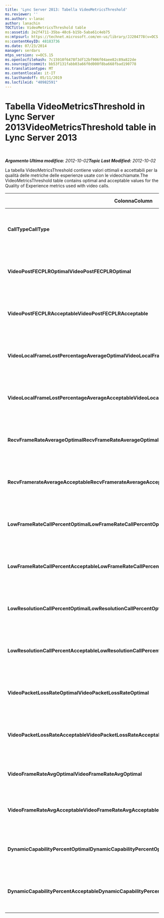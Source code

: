 ```yaml
---
title: 'Lync Server 2013: Tabella VideoMetricsThreshold'
ms.reviewer: ''
ms.author: v-lanac
author: lanachin
TOCTitle: VideoMetricsThreshold table
ms:assetid: 2e2f4711-35ba-48c6-b15b-5aba61c4eb75
ms:mtpsurl: https://technet.microsoft.com/en-us/library/JJ204778(v=OCS.15)
ms:contentKeyID: 48183736
ms.date: 07/23/2014
manager: serdars
mtps_version: v=OCS.15
ms.openlocfilehash: 7c15910f6478f3df12bf906f04aee82c89a822de
ms.sourcegitcommit: bb53f131fabb03a66f0d000f8ba668fbad190778
ms.translationtype: MT
ms.contentlocale: it-IT
ms.lasthandoff: 05/11/2019
ms.locfileid: "40982591"
---
```

<div data-xmlns="http://www.w3.org/1999/xhtml">

<div class="topic" data-xmlns="http://www.w3.org/1999/xhtml" data-msxsl="urn:schemas-microsoft-com:xslt" data-cs="http://msdn.microsoft.com/en-us/">

<div data-asp="http://msdn2.microsoft.com/asp">

# <a name="videometricsthreshold-table-in-lync-server-2013"></a><span data-ttu-id="5af09-102">Tabella VideoMetricsThreshold in Lync Server 2013</span><span class="sxs-lookup"><span data-stu-id="5af09-102">VideoMetricsThreshold table in Lync Server 2013</span></span>

</div>

<div id="mainSection">

<div id="mainBody">

<span> </span>

<span data-ttu-id="5af09-103">_**Argomento Ultima modifica:** 2012-10-02_</span><span class="sxs-lookup"><span data-stu-id="5af09-103">_**Topic Last Modified:** 2012-10-02_</span></span>

<span data-ttu-id="5af09-104">La tabella VideoMetricsThreshold contiene valori ottimali e accettabili per la qualità delle metriche delle esperienze usate con le videochiamate.</span><span class="sxs-lookup"><span data-stu-id="5af09-104">The VideoMetricsThreshold table contains optimal and acceptable values for the Quality of Experience metrics used with video calls.</span></span>


<table>
<colgroup>
<col style="width: 25%" />
<col style="width: 25%" />
<col style="width: 25%" />
<col style="width: 25%" />
</colgroup>
<thead>
<tr class="header">
<th><span data-ttu-id="5af09-105"><strong>Colonna</strong></span><span class="sxs-lookup"><span data-stu-id="5af09-105"><strong>Column</strong></span></span></th>
<th><span data-ttu-id="5af09-106"><strong>Tipo di dati</strong></span><span class="sxs-lookup"><span data-stu-id="5af09-106"><strong>Data Type</strong></span></span></th>
<th><span data-ttu-id="5af09-107"><strong>Chiave/indice</strong></span><span class="sxs-lookup"><span data-stu-id="5af09-107"><strong>Key/Index</strong></span></span></th>
<th><span data-ttu-id="5af09-108"><strong>Dettagli</strong></span><span class="sxs-lookup"><span data-stu-id="5af09-108"><strong>Details</strong></span></span></th>
</tr>
</thead>
<tbody>
<tr class="odd">
<td><p><span data-ttu-id="5af09-109"><strong>CallType</strong></span><span class="sxs-lookup"><span data-stu-id="5af09-109"><strong>CallType</strong></span></span></p></td>
<td><p><span data-ttu-id="5af09-110">int</span><span class="sxs-lookup"><span data-stu-id="5af09-110">int</span></span></p></td>
<td><p><span data-ttu-id="5af09-111">Principale</span><span class="sxs-lookup"><span data-stu-id="5af09-111">Primary</span></span></p></td>
<td><p><span data-ttu-id="5af09-112">Tipo di chiamata inserita.</span><span class="sxs-lookup"><span data-stu-id="5af09-112">Type of call that was placed.</span></span></p></td>
</tr>
<tr class="even">
<td><p><span data-ttu-id="5af09-113"><strong>VideoPostFECPLROptimal</strong></span><span class="sxs-lookup"><span data-stu-id="5af09-113"><strong>VideoPostFECPLROptimal</strong></span></span></p></td>
<td><p><span data-ttu-id="5af09-114">decimale (5; 2)</span><span class="sxs-lookup"><span data-stu-id="5af09-114">decimal(5,2)</span></span></p></td>
<td></td>
<td><p><span data-ttu-id="5af09-115">Il valore predefinito è 0,05.</span><span class="sxs-lookup"><span data-stu-id="5af09-115">The default value is 0.05.</span></span></p></td>
</tr>
<tr class="odd">
<td><p><span data-ttu-id="5af09-116"><strong>VideoPostFECPLRAcceptable</strong></span><span class="sxs-lookup"><span data-stu-id="5af09-116"><strong>VideoPostFECPLRAcceptable</strong></span></span></p></td>
<td><p><span data-ttu-id="5af09-117">decimale (5; 2)</span><span class="sxs-lookup"><span data-stu-id="5af09-117">decimal(5,2)</span></span></p></td>
<td></td>
<td><p><span data-ttu-id="5af09-118">Il valore predefinito è 0,10.</span><span class="sxs-lookup"><span data-stu-id="5af09-118">The default value is 0.10.</span></span></p></td>
</tr>
<tr class="even">
<td><p><span data-ttu-id="5af09-119"><strong>VideoLocalFrameLostPercentageAverageOptimal</strong></span><span class="sxs-lookup"><span data-stu-id="5af09-119"><strong>VideoLocalFrameLostPercentageAverageOptimal</strong></span></span></p></td>
<td><p><span data-ttu-id="5af09-120">decimale (5; 2)</span><span class="sxs-lookup"><span data-stu-id="5af09-120">decimal(5,2)</span></span></p></td>
<td></td>
<td><p><span data-ttu-id="5af09-121">Il valore predefinito è 5,0.</span><span class="sxs-lookup"><span data-stu-id="5af09-121">The default value is 5.0.</span></span></p></td>
</tr>
<tr class="odd">
<td><p><span data-ttu-id="5af09-122"><strong>VideoLocalFrameLostPercentageAverageAcceptable</strong></span><span class="sxs-lookup"><span data-stu-id="5af09-122"><strong>VideoLocalFrameLostPercentageAverageAcceptable</strong></span></span></p></td>
<td><p><span data-ttu-id="5af09-123">decimale (5; 2)</span><span class="sxs-lookup"><span data-stu-id="5af09-123">decimal(5,2)</span></span></p></td>
<td></td>
<td><p><span data-ttu-id="5af09-124">Il valore predefinito è 10,0.</span><span class="sxs-lookup"><span data-stu-id="5af09-124">The default value is 10.0.</span></span></p></td>
</tr>
<tr class="even">
<td><p><span data-ttu-id="5af09-125"><strong>RecvFrameRateAverageOptimal</strong></span><span class="sxs-lookup"><span data-stu-id="5af09-125"><strong>RecvFrameRateAverageOptimal</strong></span></span></p></td>
<td><p><span data-ttu-id="5af09-126">decimale (9; 4)</span><span class="sxs-lookup"><span data-stu-id="5af09-126">decimal(9,4)</span></span></p></td>
<td></td>
<td><p><span data-ttu-id="5af09-127">Il valore predefinito è 12,0000.</span><span class="sxs-lookup"><span data-stu-id="5af09-127">The default value is 12.0000.</span></span></p></td>
</tr>
<tr class="odd">
<td><p><span data-ttu-id="5af09-128"><strong>RecvFramerateAverageAcceptable</strong></span><span class="sxs-lookup"><span data-stu-id="5af09-128"><strong>RecvFramerateAverageAcceptable</strong></span></span></p></td>
<td><p><span data-ttu-id="5af09-129">decimale (9; 4)</span><span class="sxs-lookup"><span data-stu-id="5af09-129">decimal(9,4)</span></span></p></td>
<td></td>
<td><p><span data-ttu-id="5af09-130">Il valore predefinito è 7,0000.</span><span class="sxs-lookup"><span data-stu-id="5af09-130">The default value is 7.0000.</span></span></p></td>
</tr>
<tr class="even">
<td><p><span data-ttu-id="5af09-131"><strong>LowFrameRateCallPercentOptimal</strong></span><span class="sxs-lookup"><span data-stu-id="5af09-131"><strong>LowFrameRateCallPercentOptimal</strong></span></span></p></td>
<td><p><span data-ttu-id="5af09-132">decimale (5; 2)</span><span class="sxs-lookup"><span data-stu-id="5af09-132">decimal(5,2)</span></span></p></td>
<td></td>
<td><p><span data-ttu-id="5af09-133">Il valore predefinito è 5,0.</span><span class="sxs-lookup"><span data-stu-id="5af09-133">The default value is 5.0.</span></span></p></td>
</tr>
<tr class="odd">
<td><p><span data-ttu-id="5af09-134"><strong>LowFrameRateCallPercentAcceptable</strong></span><span class="sxs-lookup"><span data-stu-id="5af09-134"><strong>LowFrameRateCallPercentAcceptable</strong></span></span></p></td>
<td><p><span data-ttu-id="5af09-135">decimale (5; 2)</span><span class="sxs-lookup"><span data-stu-id="5af09-135">decimal(5,2)</span></span></p></td>
<td></td>
<td><p><span data-ttu-id="5af09-136">Il valore predefinito è 10.0/</span><span class="sxs-lookup"><span data-stu-id="5af09-136">The default value is 10.0/</span></span></p></td>
</tr>
<tr class="even">
<td><p><span data-ttu-id="5af09-137"><strong>LowResolutionCallPercentOptimal</strong></span><span class="sxs-lookup"><span data-stu-id="5af09-137"><strong>LowResolutionCallPercentOptimal</strong></span></span></p></td>
<td><p><span data-ttu-id="5af09-138">decimale (5; 2)</span><span class="sxs-lookup"><span data-stu-id="5af09-138">decimal(5,2)</span></span></p></td>
<td></td>
<td><p><span data-ttu-id="5af09-139">Il valore predefinito è 5,0.</span><span class="sxs-lookup"><span data-stu-id="5af09-139">The default value is 5.0.</span></span></p></td>
</tr>
<tr class="odd">
<td><p><span data-ttu-id="5af09-140"><strong>LowResolutionCallPercentAcceptable</strong></span><span class="sxs-lookup"><span data-stu-id="5af09-140"><strong>LowResolutionCallPercentAcceptable</strong></span></span></p></td>
<td><p><span data-ttu-id="5af09-141">decimale (5; 2)</span><span class="sxs-lookup"><span data-stu-id="5af09-141">decimal(5,2)</span></span></p></td>
<td></td>
<td><p><span data-ttu-id="5af09-142">Il valore predefinito è 10,0.</span><span class="sxs-lookup"><span data-stu-id="5af09-142">The default value is 10.0.</span></span></p></td>
</tr>
<tr class="even">
<td><p><span data-ttu-id="5af09-143"><strong>VideoPacketLossRateOptimal</strong></span><span class="sxs-lookup"><span data-stu-id="5af09-143"><strong>VideoPacketLossRateOptimal</strong></span></span></p></td>
<td><p><span data-ttu-id="5af09-144">foat</span><span class="sxs-lookup"><span data-stu-id="5af09-144">foat</span></span></p></td>
<td></td>
<td><p><span data-ttu-id="5af09-145">Il valore predefinito è 0,05.</span><span class="sxs-lookup"><span data-stu-id="5af09-145">The default value is 0.05.</span></span></p></td>
</tr>
<tr class="odd">
<td><p><span data-ttu-id="5af09-146"><strong>VideoPacketLossRateAcceptable</strong></span><span class="sxs-lookup"><span data-stu-id="5af09-146"><strong>VideoPacketLossRateAcceptable</strong></span></span></p></td>
<td><p><span data-ttu-id="5af09-147">galleggiante</span><span class="sxs-lookup"><span data-stu-id="5af09-147">float</span></span></p></td>
<td></td>
<td><p><span data-ttu-id="5af09-148">Il valore predefinito è 0,10.</span><span class="sxs-lookup"><span data-stu-id="5af09-148">The default value is 0.10.</span></span></p></td>
</tr>
<tr class="even">
<td><p><span data-ttu-id="5af09-149"><strong>VideoFrameRateAvgOptimal</strong></span><span class="sxs-lookup"><span data-stu-id="5af09-149"><strong>VideoFrameRateAvgOptimal</strong></span></span></p></td>
<td><p><span data-ttu-id="5af09-150">galleggiante</span><span class="sxs-lookup"><span data-stu-id="5af09-150">float</span></span></p></td>
<td></td>
<td><p><span data-ttu-id="5af09-151">Il valore predefinito è 12.</span><span class="sxs-lookup"><span data-stu-id="5af09-151">The default value is 12.</span></span></p></td>
</tr>
<tr class="odd">
<td><p><span data-ttu-id="5af09-152"><strong>VideoFrameRateAvgAcceptable</strong></span><span class="sxs-lookup"><span data-stu-id="5af09-152"><strong>VideoFrameRateAvgAcceptable</strong></span></span></p></td>
<td><p><span data-ttu-id="5af09-153">galleggiante</span><span class="sxs-lookup"><span data-stu-id="5af09-153">float</span></span></p></td>
<td></td>
<td><p><span data-ttu-id="5af09-154">Il valore predefinito è 7.</span><span class="sxs-lookup"><span data-stu-id="5af09-154">The default value is 7.</span></span></p></td>
</tr>
<tr class="even">
<td><p><span data-ttu-id="5af09-155"><strong>DynamicCapabilityPercentOptimal</strong></span><span class="sxs-lookup"><span data-stu-id="5af09-155"><strong>DynamicCapabilityPercentOptimal</strong></span></span></p></td>
<td><p><span data-ttu-id="5af09-156">decimale (5; 2)</span><span class="sxs-lookup"><span data-stu-id="5af09-156">decimal(5,2)</span></span></p></td>
<td></td>
<td><p><span data-ttu-id="5af09-157">Il valore predefinito è 5,00.</span><span class="sxs-lookup"><span data-stu-id="5af09-157">The default value is 5.00.</span></span></p></td>
</tr>
<tr class="odd">
<td><p><span data-ttu-id="5af09-158"><strong>DynamicCapabilityPercentAcceptable</strong></span><span class="sxs-lookup"><span data-stu-id="5af09-158"><strong>DynamicCapabilityPercentAcceptable</strong></span></span></p></td>
<td><p><span data-ttu-id="5af09-159">decimale (5; 2)</span><span class="sxs-lookup"><span data-stu-id="5af09-159">decimal(5,2)</span></span></p></td>
<td></td>
<td><p><span data-ttu-id="5af09-160">Il valore predefinito è 10,00.</span><span class="sxs-lookup"><span data-stu-id="5af09-160">The default value is 10.00.</span></span></p></td>
</tr>
</tbody>
</table>


</div>

<span> </span>

</div>

</div>

</div>

